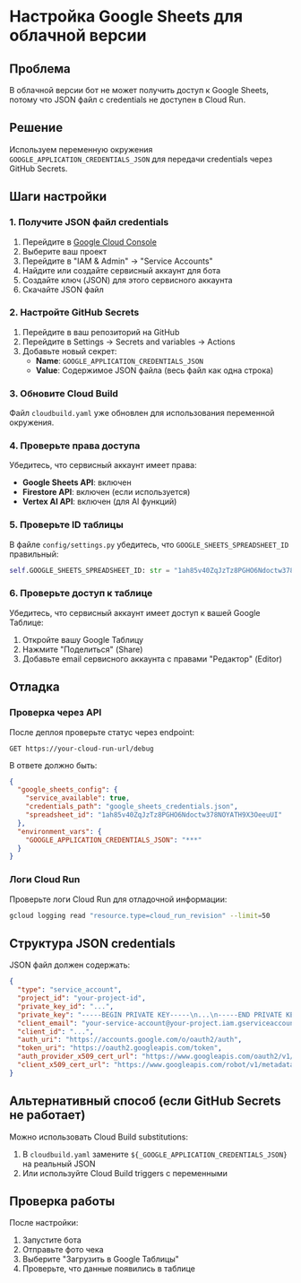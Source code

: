 # Настройка Google Sheets для облачной версии

## Проблема
В облачной версии бот не может получить доступ к Google Sheets, потому что JSON файл с credentials не доступен в Cloud Run.

## Решение
Используем переменную окружения `GOOGLE_APPLICATION_CREDENTIALS_JSON` для передачи credentials через GitHub Secrets.

## Шаги настройки

### 1. Получите JSON файл credentials
1. Перейдите в [Google Cloud Console](https://console.cloud.google.com/)
2. Выберите ваш проект
3. Перейдите в "IAM & Admin" → "Service Accounts"
4. Найдите или создайте сервисный аккаунт для бота
5. Создайте ключ (JSON) для этого сервисного аккаунта
6. Скачайте JSON файл

### 2. Настройте GitHub Secrets
1. Перейдите в ваш репозиторий на GitHub
2. Перейдите в Settings → Secrets and variables → Actions
3. Добавьте новый секрет:
   - **Name**: `GOOGLE_APPLICATION_CREDENTIALS_JSON`
   - **Value**: Содержимое JSON файла (весь файл как одна строка)

### 3. Обновите Cloud Build
Файл `cloudbuild.yaml` уже обновлен для использования переменной окружения.

### 4. Проверьте права доступа
Убедитесь, что сервисный аккаунт имеет права:
- **Google Sheets API**: включен
- **Firestore API**: включен (если используется)
- **Vertex AI API**: включен (для AI функций)

### 5. Проверьте ID таблицы
В файле `config/settings.py` убедитесь, что `GOOGLE_SHEETS_SPREADSHEET_ID` правильный:
```python
self.GOOGLE_SHEETS_SPREADSHEET_ID: str = "1ah85v40ZqJzTz8PGHO6Ndoctw378NOYATH9X3OeeuUI"
```

### 6. Проверьте доступ к таблице
Убедитесь, что сервисный аккаунт имеет доступ к вашей Google Таблице:
1. Откройте вашу Google Таблицу
2. Нажмите "Поделиться" (Share)
3. Добавьте email сервисного аккаунта с правами "Редактор" (Editor)

## Отладка

### Проверка через API
После деплоя проверьте статус через endpoint:
```
GET https://your-cloud-run-url/debug
```

В ответе должно быть:
```json
{
  "google_sheets_config": {
    "service_available": true,
    "credentials_path": "google_sheets_credentials.json",
    "spreadsheet_id": "1ah85v40ZqJzTz8PGHO6Ndoctw378NOYATH9X3OeeuUI"
  },
  "environment_vars": {
    "GOOGLE_APPLICATION_CREDENTIALS_JSON": "***"
  }
}
```

### Логи Cloud Run
Проверьте логи Cloud Run для отладочной информации:
```bash
gcloud logging read "resource.type=cloud_run_revision" --limit=50
```

## Структура JSON credentials
JSON файл должен содержать:
```json
{
  "type": "service_account",
  "project_id": "your-project-id",
  "private_key_id": "...",
  "private_key": "-----BEGIN PRIVATE KEY-----\n...\n-----END PRIVATE KEY-----\n",
  "client_email": "your-service-account@your-project.iam.gserviceaccount.com",
  "client_id": "...",
  "auth_uri": "https://accounts.google.com/o/oauth2/auth",
  "token_uri": "https://oauth2.googleapis.com/token",
  "auth_provider_x509_cert_url": "https://www.googleapis.com/oauth2/v1/certs",
  "client_x509_cert_url": "https://www.googleapis.com/robot/v1/metadata/x509/your-service-account%40your-project.iam.gserviceaccount.com"
}
```

## Альтернативный способ (если GitHub Secrets не работает)
Можно использовать Cloud Build substitutions:
1. В `cloudbuild.yaml` замените `${_GOOGLE_APPLICATION_CREDENTIALS_JSON}` на реальный JSON
2. Или используйте Cloud Build triggers с переменными

## Проверка работы
После настройки:
1. Запустите бота
2. Отправьте фото чека
3. Выберите "Загрузить в Google Таблицы"
4. Проверьте, что данные появились в таблице
